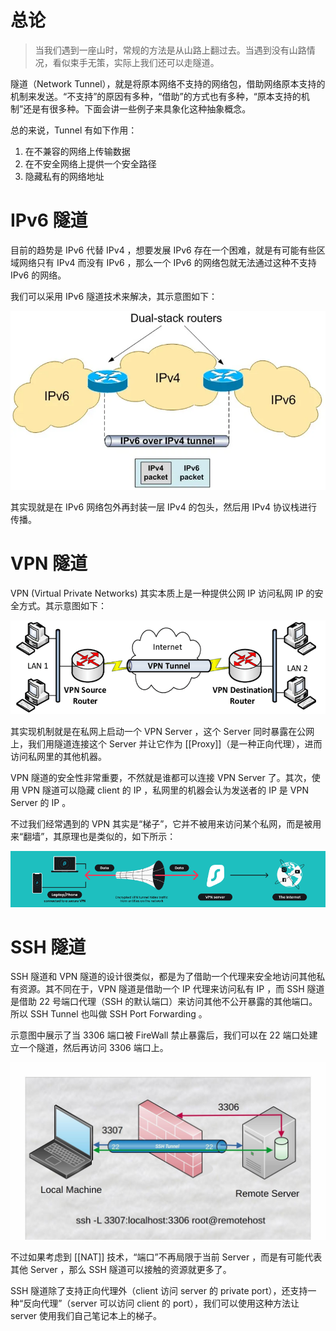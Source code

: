 # 总论

> 当我们遇到一座山时，常规的方法是从山路上翻过去。当遇到没有山路情况，看似束手无策，实际上我们还可以走隧道。

隧道（Network Tunnel），就是将原本网络不支持的网络包，借助网络原本支持的机制来发送。“不支持”的原因有多种，“借助”的方式也有多种，“原本支持的机制”还是有很多种。下面会讲一些例子来具象化这种抽象概念。

总的来说，Tunnel 有如下作用：

1.  在不兼容的网络上传输数据
2.  在不安全网络上提供一个安全路径
3.  隐藏私有的网络地址

# IPv6 隧道

目前的趋势是 IPv6 代替 IPv4 ，想要发展 IPv6 存在一个困难，就是有可能有些区域网络只有 IPv4 而没有 IPv6 ，那么一个 IPv6 的网络包就无法通过这种不支持 IPv6 的网络。

我们可以采用 IPv6 隧道技术来解决，其示意图如下：

![](img/clipboard-20241111T162329.png)

其实现就是在 IPv6 网络包外再封装一层 IPv4 的包头，然后用 IPv4 协议栈进行传播。

# VPN 隧道

VPN (Virtual Private Networks) 其实本质上是一种提供公网 IP 访问私网 IP 的安全方式。其示意图如下：

![](img/clipboard-20241111T161652.png)

其实现机制就是在私网上启动一个 VPN Server ，这个 Server 同时暴露在公网上，我们用隧道连接这个 Server 并让它作为 [[Proxy]]（是一种正向代理），进而访问私网里的其他机器。

VPN 隧道的安全性非常重要，不然就是谁都可以连接 VPN Server 了。其次，使用 VPN 隧道可以隐藏 client 的 IP ，私网里的机器会认为发送者的 IP 是 VPN Server 的 IP 。

不过我们经常遇到的 VPN 其实是“梯子”，它并不被用来访问某个私网，而是被用来“翻墙”，其原理也是类似的，如下所示：

![](img/clipboard-20241111T161504.png)

# SSH 隧道

SSH 隧道和 VPN 隧道的设计很类似，都是为了借助一个代理来安全地访问其他私有资源。其不同在于，VPN 隧道是借助一个 IP 代理来访问私有 IP ，而 SSH 隧道是借助 22 号端口代理（SSH 的默认端口）来访问其他不公开暴露的其他端口。所以 SSH Tunnel 也叫做 SSH Port Forwarding 。

示意图中展示了当 3306 端口被 FireWall 禁止暴露后，我们可以在 22 端口处建立一个隧道，然后再访问 3306 端口上。

![](img/clipboard-20241111T170222.png)

不过如果考虑到 [[NAT]] 技术，“端口”不再局限于当前 Server ，而是有可能代表其他 Server ，那么 SSH 隧道可以接触的资源就更多了。

SSH 隧道除了支持正向代理外（client 访问 server 的 private port），还支持一种“反向代理”（server 可以访问 client 的 port），我们可以使用这种方法让 server 使用我们自己笔记本上的梯子。
